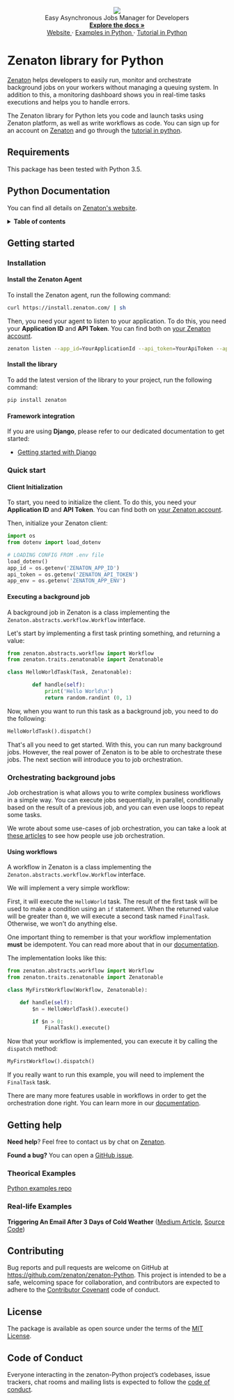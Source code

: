 <p align="center">
  <a href="https://zenaton.com" target="_blank">
    <img src="https://user-images.githubusercontent.com/36400935/58254828-e5176880-7d6b-11e9-9094-3f46d91faeee.png" target="_blank" />
  </a><br>
  Easy Asynchronous Jobs Manager for Developers <br>
  <a href="https://zenaton.com/documentation/python/getting-started/" target="_blank">
    <strong> Explore the docs » </strong>
  </a> <br>
  <a href="https://zenaton.com" target="_blank"> Website </a>
    ·
  <a href="https://github.com/zenaton/examples-python" target="_blank"> Examples in Python </a>
    ·
  <a href="https://app.zenaton.com/tutorial/python" target="_blank"> Tutorial in Python </a>
</p>


# Zenaton library for Python

[Zenaton](https://zenaton.com) helps developers to easily run, monitor and orchestrate background jobs on your workers without managing a queuing system. In addition to this, a monitoring dashboard shows you in real-time tasks executions and helps you to handle errors.

The Zenaton library for Python lets you code and launch tasks using Zenaton platform, as well as write workflows as code. You can sign up for an account on [Zenaton](https://zenaton.com) and go through the [tutorial in python](https://app.zenaton.com/tutorial/python).

## Requirements

This package has been tested with Python 3.5.

## Python Documentation

You can find all details on [Zenaton's website](https://zenaton.com/documentation/python/getting-started).

<details>
  <summary><strong>Table of contents</strong></summary>

<!-- START doctoc generated TOC please keep comment here to allow auto update -->
<!-- DON'T EDIT THIS SECTION, INSTEAD RE-RUN doctoc TO UPDATE -->

- [Getting started](#getting-started)
  - [Installation](#installation)
    - [Install the Zenaton Agent](#install-the-zenaton-agent)
    - [Install the library](#install-the-library)
    - [Framework integration](#framework-integration)
  - [Quick start](#quick-start)
    - [Client Initialization](#client-initialization)
    - [Executing a background job](#executing-a-background-job)
  - [Orchestrating background jobs](#orchestrating-background-jobs)
    - [Using workflows](#using-workflows)
- [Getting help](#getting-help)

<!-- END doctoc generated TOC please keep comment here to allow auto update -->

</details>

## Getting started

### Installation

#### Install the Zenaton Agent

To install the Zenaton agent, run the following command:

```sh
curl https://install.zenaton.com/ | sh
```

Then, you need your agent to listen to your application.
To do this, you need your **Application ID** and **API Token**.
You can find both on [your Zenaton account](https://app.zenaton.com/api).

```sh
zenaton listen --app_id=YourApplicationId --api_token=YourApiToken --app_env=YourApplicationEnv
```

#### Install the library

To add the latest version of the library to your project, run the following command:

```Python
pip install zenaton
```

#### Framework integration

If you are using **Django**, please refer to our dedicated documentation to get started:

- [Getting started with Django](https://zenaton.com/documentation/python/agents#django)


### Quick start

#### Client Initialization

To start, you need to initialize the client. To do this, you need your **Application ID** and **API Token**.
You can find both on [your Zenaton account](https://app.zenaton.com/api).

Then, initialize your Zenaton client:

```Python
import os
from dotenv import load_dotenv

# LOADING CONFIG FROM .env file
load_dotenv()
app_id = os.getenv('ZENATON_APP_ID')
api_token = os.getenv('ZENATON_API_TOKEN')
app_env = os.getenv('ZENATON_APP_ENV')
```
#### Executing a background job

A background job in Zenaton is a class implementing the `Zenaton.abstracts.workflow.Workflow` interface.

Let's start by implementing a first task printing something, and returning a value:

```python
from zenaton.abstracts.workflow import Workflow
from zenaton.traits.zenatonable import Zenatonable

class HelloWorldTask(Task, Zenatonable):

        def handle(self):
            print('Hello World\n')
            return random.randint (0, 1)
```

Now, when you want to run this task as a background job, you need to do the following:

```python
HelloWorldTask().dispatch()
```

That's all you need to get started. With this, you can run many background jobs.
However, the real power of Zenaton is to be able to orchestrate these jobs. The next section will introduce you to job orchestration.

### Orchestrating background jobs

Job orchestration is what allows you to write complex business workflows in a simple way.
You can execute jobs sequentially, in parallel, conditionally based on the result of a previous job,
and you can even use loops to repeat some tasks.

We wrote about some use-cases of job orchestration, you can take a look at [these articles](https://medium.com/zenaton/tagged/python)
to see how people use job orchestration.

#### Using workflows

A workflow in Zenaton is a class implementing the `Zenaton.abstracts.workflow.Workflow` interface.

We will implement a very simple workflow:

First, it will execute the `HelloWorld` task.
The result of the first task will be used to make a condition using an `if` statement.
When the returned value will be greater than `0`, we will execute a second task named `FinalTask`.
Otherwise, we won't do anything else.

One important thing to remember is that your workflow implementation **must** be idempotent.
You can read more about that in our [documentation](https://zenaton.com/documentation/python/workflow-basics/#implementation).

The implementation looks like this:

```python
from zenaton.abstracts.workflow import Workflow
from zenaton.traits.zenatonable import Zenatonable

class MyFirstWorkflow(Workflow, Zenatonable):

    def handle(self):
        $n = HelloWorldTask().execute()

        if $n > 0:
            FinalTask().execute()
```

Now that your workflow is implemented, you can execute it by calling the `dispatch` method:

```python
MyFirstWorkflow().dispatch()
```

If you really want to run this example, you will need to implement the `FinalTask` task.

There are many more features usable in workflows in order to get the orchestration done right. You can learn more
in our [documentation](https://zenaton.com/documentation/python/workflow-basics/#implementation).

## Getting help

**Need help**? Feel free to contact us by chat on [Zenaton](https://zenaton.com/).

**Found a bug?** You can open a [GitHub issue](https://github.com/zenaton/zenaton-python/issues).


### Theorical Examples
[Python examples repo](https://github.com/zenaton/examples-python)

### Real-life Examples
__Triggering An Email After 3 Days of Cold Weather__ ([Medium Article](https://medium.com/zenaton/triggering-an-email-after-3-days-of-cold-weather-f7bed6f2df16), [Source Code](https://github.com/zenaton/articles-python/tree/master/triggering-an-email-after-3-days-of-cold-weather))


## Contributing

Bug reports and pull requests are welcome on GitHub at https://github.com/zenaton/zenaton-Python. This project is intended to be a safe, welcoming space for collaboration, and contributors are expected to adhere to the [Contributor Covenant](http://contributor-covenant.org) code of conduct.

## License

The package is available as open source under the terms of the [MIT License](https://opensource.org/licenses/MIT).

## Code of Conduct

Everyone interacting in the zenaton-Python project’s codebases, issue trackers, chat rooms and mailing lists is expected to follow the [code of conduct](https://github.com/zenaton/zenaton-Python/blob/master/CODE_OF_CONDUCT.md).
